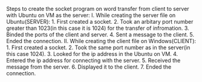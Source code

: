 Steps to create the socket program on word transfer from client to server with Ubuntu on VM as the server:
I. While creating the server file on Ubuntu(SERVER):
	1. First created a socket.
	2. Took an arbitary port number greater than 1023(in this case it is 1024) for the transfer of infromation.
	3. Binded the ports of the client and server.
	4. Sent a message to the client.
	5. Ended the connection.
II. While creating the client file on Windows(CLIENT):
	1. First created a socket.
	2. Took the same port number as in the server(in this case 1024).
	3. Looked for the ip address in the Ubuntu on VM.
	4. Entered the ip address for connecting with the server.
	5. Received the message from the server.
	6. Displayed it to the client.
	7. Ended the connection.
